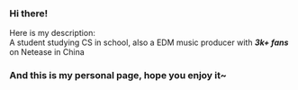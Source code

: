 ### Hi there!
Here is my description:   
A student studying CS in school, also a EDM music producer with ***3k+ fans*** on Netease in China   

### And this is my personal page, hope you enjoy it~

<!--
**BATTLEHAWK00/battlehawk00** is a ✨ _special_ ✨ repository because its `README.md` (this file) appears on your GitHub profile.

Here are some ideas to get you started:

- 🔭 I’m currently working on ...
- 🌱 I’m currently learning ...
- 👯 I’m looking to collaborate on ...
- 🤔 I’m looking for help with ...
- 💬 Ask me about ...
- 📫 How to reach me: ...
- 😄 Pronouns: ...
- ⚡ Fun fact: ...
-->
